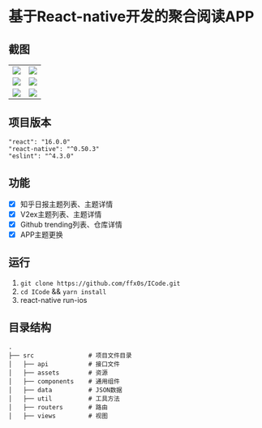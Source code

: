 ﻿# 基于React-native开发的聚合阅读APP

## 截图
|  |  |
| --- | ------- |
| ![](https://o818xvhxo.qnssl.com/app-gif.gif) | ![](https://o818xvhxo.qnssl.com/app-1.png) | 
| ![](https://o818xvhxo.qnssl.com/app-2.png) | ![](https://o818xvhxo.qnssl.com/app-3.png) | 
| ![](https://o818xvhxo.qnssl.com/app-4.png) | ![](https://o818xvhxo.qnssl.com/app-5.png) |

## 项目版本
`"react": "16.0.0"`  
`"react-native": "^0.50.3"`  
`"eslint": "^4.3.0"`

## 功能
- [x] 知乎日报主题列表、主题详情 
- [x] V2ex主题列表、主题详情 
- [x] Github trending列表、仓库详情 
- [x] APP主题更换

## 运行

1. `git clone https://github.com/ffx0s/ICode.git`
2. `cd ICode` && `yarn install`
3. react-native run-ios

## 目录结构

```
.
├── src               # 项目文件目录
│   ├── api           # 接口文件
│   ├── assets        # 资源
│   ├── components    # 通用组件
│   ├── data          # JSON数据
│   ├── util          # 工具方法
│   ├── routers       # 路由
│   ├── views         # 视图
```
